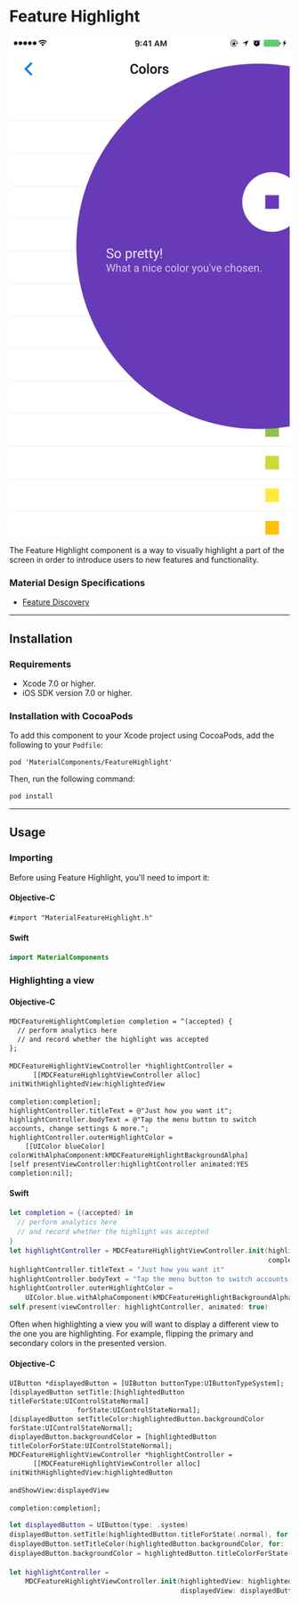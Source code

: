 # Feature Highlight

<!--{% if site.link_to_site == "true" %}-->
[![Feature Highlight](docs/assets/feature_highlight.jpg)](docs/assets/feature_highlight.mp4)
<!--{% else %}<div class="ios-animation right" markdown="1"><video src="docs/assets/feature_highlight.mp4" autoplay loop></video></div>{% endif %}-->

The Feature Highlight component is a way to visually highlight a part of the screen in order to introduce users to new features and functionality.

### Material Design Specifications

<ul class="icon-list">
<li class="icon-link"><a href="https://material.google.com/growth-communications/feature-discovery.html">Feature Discovery</a></li>
</ul>

- - -

## Installation

### Requirements

- Xcode 7.0 or higher.
- iOS SDK version 7.0 or higher.

### Installation with CocoaPods

To add this component to your Xcode project using CocoaPods, add the following to your `Podfile`:

~~~
pod 'MaterialComponents/FeatureHighlight'
~~~

Then, run the following command:

~~~ bash
pod install
~~~

- - -

## Usage

### Importing

Before using Feature Highlight, you'll need to import it:

<!--<div class="material-code-render" markdown="1">-->
#### Objective-C
~~~ objc
#import "MaterialFeatureHighlight.h"
~~~

#### Swift
~~~ swift
import MaterialComponents
~~~
<!--</div>-->

### Highlighting a view

<!--<div class="material-code-render" markdown="1">-->
#### Objective-C
~~~ objc
MDCFeatureHighlightCompletion completion = ^(accepted) {
  // perform analytics here
  // and record whether the highlight was accepted
};

MDCFeatureHighlightViewController *highlightController =
      [[MDCFeatureHighlightViewController alloc] initWithHighlightedView:highlightedView
                                                              completion:completion];
highlightController.titleText = @"Just how you want it";
highlightController.bodyText = @"Tap the menu button to switch accounts, change settings & more.";
highlightController.outerHighlightColor = 
    [[UIColor blueColor] colorWithAlphaComponent:kMDCFeatureHighlightBackgroundAlpha]
[self presentViewController:highlightController animated:YES completion:nil];
~~~

#### Swift
~~~ swift
let completion = {(accepted) in
  // perform analytics here
  // and record whether the highlight was accepted
}
let highlightController = MDCFeatureHighlightViewController.init(highlightedView: highlightedView
                                                                 completion: completion)
highlightController.titleText = "Just how you want it"
highlightController.bodyText = "Tap the menu button to switch accounts, change settings & more."
highlightController.outerHighlightColor = 
    UIColor.blue.withAlphaComponent(kMDCFeatureHighlightBackgroundAlpha)
self.present(viewController: highlightController, animated: true)
~~~
<!--</div>-->

Often when highlighting a view you will want to display a different view to the one you are highlighting. For example, flipping the primary and secondary colors in the presented version.

<!--<div class="material-code-render" markdown="1">-->
#### Objective-C
~~~ objc
UIButton *displayedButton = [UIButton buttonType:UIButtonTypeSystem];
[displayedButton setTitle:[highlightedButton titleForState:UIControlStateNormal] 
                 forState:UIControlStateNormal];
[displayedButton setTitleColor:highlightedButton.backgroundColor forState:UIControlStateNormal];
displayedButton.backgroundColor = [highlightedButton titleColorForState:UIControlStateNormal];
MDCFeatureHighlightViewController *highlightController =
      [[MDCFeatureHighlightViewController alloc] initWithHighlightedView:highlightedButton
                                                             andShowView:displayedView
                                                              completion:completion];
~~~

~~~ swift
let displayedButton = UIButton(type: .system)
displayedButton.setTitle(highlightedButton.titleForState(.normal), for: .normal)
displayedButton.setTitleColor(highlightedButton.backgroundColor, for: .normal)
displayedButton.backgroundColor = highlightedButton.titleColorForState(.normal)

let highlightController = 
    MDCFeatureHighlightViewController.init(highlightedView: highlightedButton, 
                                           displayedView: displayedButton)
~~~
<!--</div>-->
